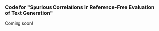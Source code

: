 ### Code for "Spurious Correlations in Reference-Free Evaluation of Text Generation"

Coming soon! 
